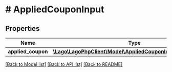# # AppliedCouponInput

## Properties

Name | Type | Description | Notes
------------ | ------------- | ------------- | -------------
**applied_coupon** | [**\Lago\LagoPhpClient\Model\AppliedCouponInputAppliedCoupon**](AppliedCouponInputAppliedCoupon.md) |  |

[[Back to Model list]](../../README.md#models) [[Back to API list]](../../README.md#endpoints) [[Back to README]](../../README.md)
